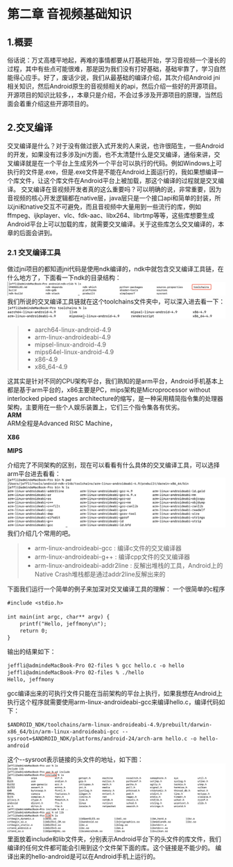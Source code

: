# 第二章 音视频基础知识
## 1.概要
俗话说：万丈高楼平地起，再难的事情都要从打基础开始，学习音视频一个漫长的过程，其中有些点可能很难，那是因为我们没有打好基础，基础牢靠了，学习自然能得心应手。好了，废话少说，我们从最基础的编译介绍，其次介绍Android jni相关知识，然后Android原生的音视频相关的api，然后介绍一些好的开源项目。开源项目的知识比较多，，本章只是介绍，不会过多涉及开源项目的原理，当然后面会着重介绍这些开源项目的。

## 2.交叉编译
交叉编译是什么？对于没有做过嵌入式开发的人来说，也许很陌生，一些Android的开发，如果没有过多涉及jni方面，也不太清楚什么是交叉编译，通俗来讲，交叉编译就是在一个平台上生成另外一个平台可以执行的代码。例如Windows上可执行的文件是.exe，但是.exe文件是不能在Android上面运行的，我如果想编译一个库文件，让这个库文件在Android平台上被加载，那这个编译的过程就是交叉编译。
交叉编译在音视频开发者真的这么重要吗？可以明确的说，非常重要，因为音视频的核心开发逻辑都在native层，java层只是一个接口api和简单的封装，所以jni和native交互不可避免，而且音视频中大量用到一些流行的库，例如ffmpeg、ijkplayer、vlc、fdk-aac、libx264、librtmp等等，这些库想要生成Android平台上可以加载的库，就需要交叉编译。关于这些库怎么交叉编译的，本章的后面会讲到。
### 2.1 交叉编译工具
做过jni项目的都知道jni代码是使用ndk编译的，ndk中就包含交叉编译工具链，在什么地方了，下面看一下ndk的目录结构：<br>
![ndk目录结构](./02-files/01.png)<br>
我们所说的交叉编译工具链就在这个toolchains文件夹中，可以深入进去看一下：<br>
![toolchains目录结构](./02-files/02.png)<br>
> * aarch64-linux-android-4.9
> * arm-linux-androideabi-4.9
> * mipsel-linux-android-4.9
> * mips64el-linux-android-4.9
> * x86-4.9
> * x86_64-4.9

这其实是针对不同的CPU架构平台，我们熟知的是arm平台，Android手机基本上都是基于arm平台的，x86主要是PC，mips架构是Microprocessor without interlocked piped stages architecture的缩写，是一种采用精简指令集的处理器架构，主要用在一些个人娱乐装置上，它们三个指令集各有优劣。
<br>
**ARM**<br>
ARM全程是Advanced RISC Machine，

**X86**<br>

**MIPS**<br>


介绍完了不同架构的区别，现在可以看看有什么具体的交叉编译工具，可以选择arm平台进去看看：<br>
![交叉编译工具](./02-files/03.png)<br>
我们介绍几个常用的吧。
> * arm-linux-androideabi-gcc : 编译c文件的交叉编译器
> * arm-linux-androideabi-g++ : 编译cpp文件的交叉编译器
> * arm-linux-androideabi-addr2line : 反解出堆栈的工具，Android上的Native Crash堆栈都是通过addr2line反解出来的


下面我们运行一个简单的例子来加深对交叉编译工具的理解：
一个很简单的c程序
```
#include <stdio.h>

int main(int argc, char** argv) {
	printf("Hello, jeffmony\n");
	return 0;
}
```
输出的结果如下：
```
jeffli@admindeMacBook-Pro 02-files % gcc hello.c -o hello
jeffli@admindeMacBook-Pro 02-files % ./hello 
Hello, jeffmony
```

gcc编译出来的可执行文件只能在当前架构的平台上执行，如果我想在Android上执行这个程序就需要使用arm-linux-androideabi-gcc来编译hello.c，编译代码如下：
```
$ANDROID_NDK/toolchains/arm-linux-androideabi-4.9/prebuilt/darwin-x86_64/bin/arm-linux-androideabi-gcc --sysroot=$ANDROID_NDK/platforms/android-24/arch-arm hello.c -o hello-android
```
这个--sysroot表示链接的头文件的地址，如下图：<br>
![sysroot地址](./02-files/04.png)<br>
里面放着include和lib文件夹，分别表示Android平台下的头文件的库文件，我们编译的任何文件都可能会引用到这个文件架下面的库。这个链接是不能少的。
编译出来的hello-android是可以在Android手机上运行的。